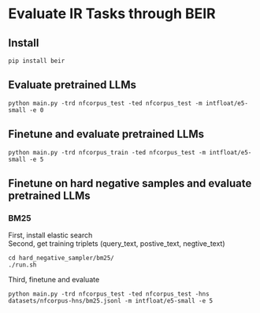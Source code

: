 # Evaluate IR Tasks through BEIR  

## Install  
```
pip install beir
```

## Evaluate pretrained LLMs  
```
python main.py -trd nfcorpus_test -ted nfcorpus_test -m intfloat/e5-small -e 0
```

## Finetune and evaluate pretrained LLMs  
```
python main.py -trd nfcorpus_train -ted nfcorpus_test -m intfloat/e5-small -e 5
```

## Finetune on hard negative samples and evaluate pretrained LLMs  
### BM25  
First, install elastic search  
Second, get training triplets (query_text, postive_text, negtive_text)  
```
cd hard_negative_sampler/bm25/
./run.sh
```
Third, finetune and evaluate  
```
python main.py -trd nfcorpus_test -ted nfcorpus_test -hns datasets/nfcorpus-hns/bm25.jsonl -m intfloat/e5-small -e 5
```
